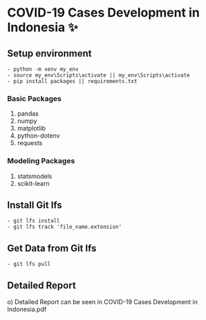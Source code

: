 # COVID-19 Cases Development in Indonesia ✨

## Setup environment

```
- python -m venv my_env
- source my_env\Scripts\activate || my_env\Scripts\activate
- pip install packages || requirements.txt
```

### Basic Packages
1. pandas 
2. numpy 
3. matplotlib 
4. python-dotenv 
5. requests 

### Modeling Packages
1. statsmodels 
2. scikit-learn

## Install Git lfs

```
- git lfs install
- git lfs track 'file_name.extension'
```

## Get Data from Git lfs

```
- git lfs pull
```

## Detailed Report
o) Detailed Report can be seen in COVID-19 Cases Development in Indonesia.pdf
